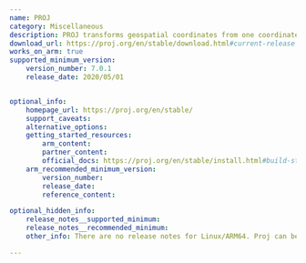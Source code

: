 ```yaml
---
name: PROJ
category: Miscellaneous
description: PROJ transforms geospatial coordinates from one coordinate reference system (CRS) to another.
download_url: https://proj.org/en/stable/download.html#current-release
works_on_arm: true
supported_minimum_version:
    version_number: 7.0.1
    release_date: 2020/05/01


optional_info:
    homepage_url: https://proj.org/en/stable/
    support_caveats:
    alternative_options:
    getting_started_resources:
        arm_content:
        partner_content:
        official_docs: https://proj.org/en/stable/install.html#build-steps
    arm_recommended_minimum_version:
        version_number:
        release_date:
        reference_content:

optional_hidden_info:
    release_notes__supported_minimum:
    release_notes__recommended_minimum:
    other_info: There are no release notes for Linux/ARM64. Proj can be built from source using cmake from version 7.0.1, and can be tested using ctest. Prior versions either fail to build, or test.

---
```

